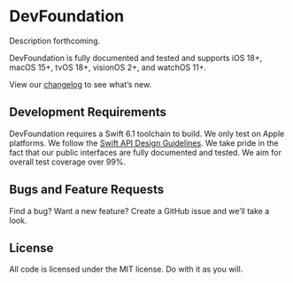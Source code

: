 # DevFoundation

Description forthcoming.

DevFoundation is fully documented and tested and supports iOS 18+, macOS 15+, tvOS 18+, visionOS 2+,
and watchOS 11+.

View our [changelog](CHANGELOG.md) to see what’s new.


## Development Requirements

DevFoundation requires a Swift 6.1 toolchain to build. We only test on Apple platforms. We follow 
the [Swift API Design Guidelines][SwiftAPIDesignGuidelines]. We take pride in the fact that our 
public interfaces are fully documented and tested. We aim for overall test coverage over 99%.

[SwiftAPIDesignGuidelines]: https://swift.org/documentation/api-design-guidelines/


## Bugs and Feature Requests

Find a bug? Want a new feature? Create a GitHub issue and we’ll take a look. 


## License

All code is licensed under the MIT license. Do with it as you will.

